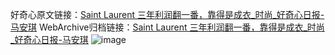 好奇心原文链接：[Saint Laurent 三年利润翻一番，靠得是成衣_时尚_好奇心日报-马安琪](https://www.qdaily.com/articles/7171.html)
WebArchive归档链接：[Saint Laurent 三年利润翻一番，靠得是成衣_时尚_好奇心日报-马安琪](http://web.archive.org/web/20190623172106/https://www.qdaily.com/articles/7171.html)
![image](http://ww3.sinaimg.cn/large/007d5XDply1g3x09ax12zj30u03ch1kx)